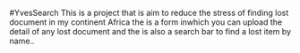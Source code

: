 #YvesSearch
This is a project that is aim to reduce the stress of finding lost document in my continent Africa
the is a form inwhich you can upload the detail of any lost document and the is also a search bar to find  a lost item by name..
